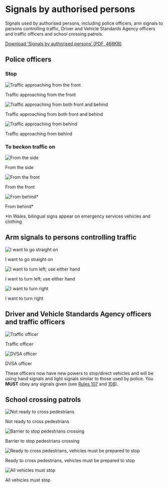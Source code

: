 Signals by authorised persons
===============================

Signals used by authorised persons, including police officers, arm signals to persons controlling traffic, Driver and Vehicle Standards Agency officers and traffic officers and school crossing patrols.

[Download ‘Signals by authorised persons’ (PDF, 468KB)](https://assets.digital.cabinet-office.gov.uk/media/560aa62bed915d035c00001b/the-highway-code-signals-by-authorised-persons.pdf)

Police officers
---------------

### Stop

![Traffic approaching from the front](../images/police-officers-traffic-from-front.jpg)

Traffic approaching from the front

![Traffic approaching from both front and behind](../images/police-officers-traffic-from-front-and-behind.jpg)

Traffic approaching from both front and behind

![Traffic approaching from behind](../images/police-officers-traffic-from-behind.jpg)

Traffic approaching from behind

### To beckon traffic on

![From the side](../images/police-officer-beckon-from-the-side.jpg)

From the side

![From the front](../images/police-officer-beckon-from-the-front.jpg)

From the front

![From behind*](../images/police-officer-beckon-from-behind.jpg)

From behind\*

\*In Wales, bilingual signs appear on emergency services vehicles and clothing

Arm signals to persons controlling traffic
------------------------------------------

![I want to go straight on](../images/car-arm-signal-straight-on.jpg)

I want to go straight on

![I want to turn left; use either hand](../images/car-arm-signal-turn-left.jpg)

I want to turn left; use either hand

![I want to turn right](../images/car-arm-signals-turn-right.jpg)

I want to turn right

Driver and Vehicle Standards Agency officers and traffic officers
-----------------------------------------------------------------

![Traffic officer](../images/traffic-officer-car.jpg)

Traffic officer

![DVSA officer](../images/dvsa-officer-car.jpg)

DVSA officer

These officers now have new powers to stop/direct vehicles and will be using hand signals and light
signals similar to those used by police. You **MUST** obey any signals given (see [Rules 107](/pages/general-rules-techniques-and-advice-for-all-drivers-and-riders-103-to-158.md#rule-107) and [108](/pages/general-rules-techniques-and-advice-for-all-drivers-and-riders-103-to-158.md#rule-108)).

School crossing patrols
-----------------------

![Not ready to cross pedestrians](../images/school-crossing-patrol-not-ready.jpg)

Not ready to cross pedestrians

![Barrier to stop pedestrians crossing](../images/school-crossing-patrol-barrier-to-stop.jpg)

Barrier to stop pedestrians crossing

![Ready to cross pedestrians, vehicles must be prepared to stop](../images/school-crossing-patrol-vehicle-prepare-stop.jpg)

Ready to cross pedestrians, vehicles must be prepared to stop

![All vehicles must stop](../images/school-crossing-patrol-all-vehicles-stop.jpg)

All vehicles must stop

